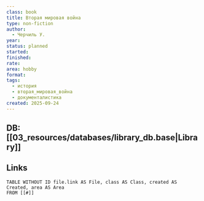 ```yaml
---
class: book
title: Вторая мировая война
type: non-fiction
author:
  - Черчиль У.
year:
status: planned
started:
finished:
rate:
area: hobby
format:
tags:
  - история
  - вторая_мировая_война
  - документалистика
created: 2025-09-24
---
```

## DB: [[03_resources/databases/library_db.base|Library]]

## Links

```dataview
TABLE WITHOUT ID file.link AS File, class AS Class, created AS Created, area AS Area
FROM [[#]]
````